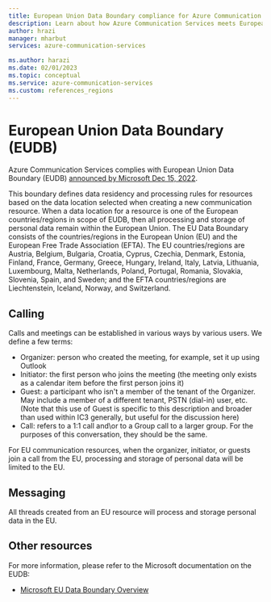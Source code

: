 ```yaml
---
title: European Union Data Boundary compliance for Azure Communication Services
description: Learn about how Azure Communication Services meets European Union data handling compliance laws
author: hrazi
manager: mharbut
services: azure-communication-services

ms.author: harazi
ms.date: 02/01/2023
ms.topic: conceptual
ms.service: azure-communication-services
ms.custom: references_regions
---
```


# European Union Data Boundary (EUDB)

Azure Communication Services complies with European Union Data Boundary (EUDB) [announced by Microsoft Dec 15, 2022](https://blogs.microsoft.com/eupolicy/2022/12/15/eu-data-boundary-cloud-rollout/). 

This boundary defines data residency and processing rules for resources based on the data location selected when creating a new communication resource. When a data location for a resource is one of the European countries/regions in scope of EUDB, then all processing and storage of personal data  remain within the European Union. The EU Data Boundary consists of the countries/regions in the European Union (EU) and the European Free Trade Association (EFTA). The EU countries/regions are Austria, Belgium, Bulgaria, Croatia, Cyprus, Czechia, Denmark, Estonia, Finland, France, Germany, Greece, Hungary, Ireland, Italy, Latvia, Lithuania, Luxembourg, Malta, Netherlands, Poland, Portugal, Romania, Slovakia, Slovenia, Spain, and Sweden; and the EFTA countries/regions are Liechtenstein, Iceland, Norway, and Switzerland.

## Calling

Calls and meetings can be established in various ways by various users.  We define a few terms:
- Organizer: person who created the meeting, for example, set it up using Outlook
- Initiator: the first person who joins the meeting (the meeting only exists as a calendar item before the first person joins it)
- Guest: a participant who isn't a member of the tenant of the Organizer.  May include a member of a different tenant, PSTN (dial-in) user, etc. (Note that this use of Guest is specific to this description and broader than used within IC3 generally, but useful for the discussion here)
- Call: refers to a 1:1 call and\or to a Group call to a larger group.  For the purposes of this conversation, they should be the same.

For EU communication resources, when the organizer, initiator, or guests join a call from the EU, processing and storage of personal data will be limited to the EU.

## Messaging

All threads created from an EU resource will process and storage personal data in the EU. 


## Other resources

For more information, please refer to the Microsoft documentation on the EUDB:
- [Microsoft EU Data Boundary Overview](https://www.microsoft.com/en-us/trust-center/privacy/european-data-boundary-eudb)
